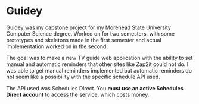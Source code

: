 # Guidey
Guidey was my capstone project for my Morehead State University Computer Science degree. Worked on for two semesters, with some prototypes and skeletons made in the first semester and actual implementation worked on in the second.

The goal was to make a new TV guide web application with the ability to set manual and automatic reminders that other sites like Zap2it could not do. I was able to get manual reminders implemented but automatic reminders do not seem like a possibility with the specific schedule API used.

The API used was Schedules Direct. You **must use an active Schedules Direct account** to access the service, which costs money.

